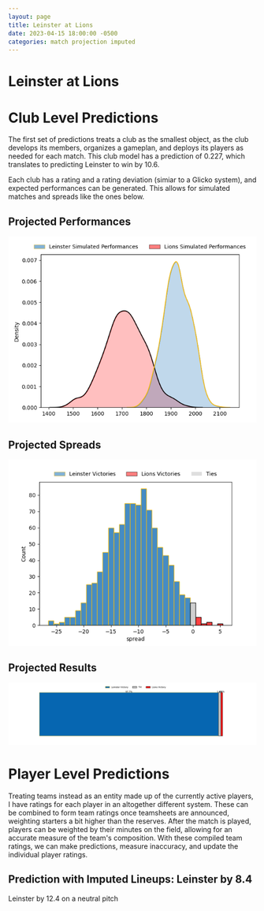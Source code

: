 ```yaml
---  
layout: page  
title: Leinster at Lions  
date: 2023-04-15 18:00:00 -0500  
categories: match projection imputed  
---
```

# Leinster at Lions

# Club Level Predictions


The first set of predictions treats a club as the smallest object, as the club develops its members, organizes a gameplan, and deploys its players as needed for each match. This club model has a prediction of 0.227, which translates to predicting Leinster to win by 10.6.

Each club has a rating and a rating deviation (simiar to a Glicko system), and expected performances can be generated. This allows for simulated matches and spreads like the ones below.
## Projected Performances


![Projected Performances](plots/performances_2023-04-15-Lions-Leinster.png)
## Projected Spreads


![Projected Spreads](plots/spreads_2023-04-15-Lions-Leinster.png)
## Projected Results


![Projected Results](plots/resultbar_2023-04-15-Lions-Leinster.png)
# Player Level Predictions


Treating teams instead as an entity made up of the currently active players, I have ratings for each player in an altogether different system. These can be combined to form team ratings once teamsheets are announced, weighting starters a bit higher than the reserves. After the match is played, players can be weighted by their minutes on the field, allowing for an accurate measure of the team's composition. With these compiled team ratings, we can make predictions, measure inaccuracy, and update the individual player ratings.
## Prediction with Imputed Lineups: Leinster by 8.4


Leinster by 12.4 on a neutral pitch

